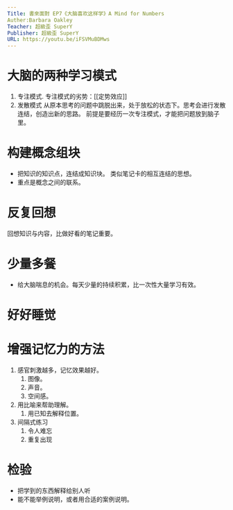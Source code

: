 ```yaml
---
Title: 書來面對 EP7《大脑喜欢这样学》A Mind for Numbers  
Auther:Barbara Oakley  
Teacher: 超級歪 SuperY
Publisher: 超級歪 SuperY
URL: https://youtu.be/iFSVMuBDMws
---
```



# 大脑的两种学习模式

1. 专注模式. 专注模式的劣势：[[定势效应]]
2. 发散模式
	从原本思考的问题中跳脱出来，处于放松的状态下。思考会进行发散连结，创造出新的思路。
	前提是要经历一次专注模式，才能把问题放到脑子里。  


# 构建概念组块
- 把知识的知识点，连结成知识块。 类似笔记卡的相互连结的思想。 
- 重点是概念之间的联系。


# 反复回想
回想知识与内容，比做好看的笔记重要。 

# 少量多餐
- 给大脑喘息的机会。每天少量的持续积累，比一次性大量学习有效。  


# 好好睡觉


# 增强记忆力的方法  
1. 感官刺激越多，记忆效果越好。 
	1. 图像。  
	2. 声音。 
	3. 空间感。 
2. 用比喻来帮助理解。 
	1. 用已知去解释位置。 
3.  间隔式练习
	1. 令人难忘
	2. 重复出现

# 检验
- 把学到的东西解释给别人听  
- 能不能举例说明，或者用合适的案例说明。  





